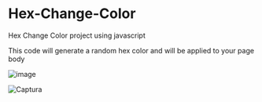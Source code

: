 # Hex-Change-Color
Hex Change Color project using javascript

This code will generate a random hex color and will be applied to your page body 


![image](https://user-images.githubusercontent.com/69440104/104817024-8d6a2280-5816-11eb-9a12-5016110a3191.PNG)



![Captura](https://user-images.githubusercontent.com/69440104/104817091-f5b90400-5816-11eb-8736-37e54748b0f3.PNG)
